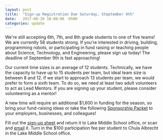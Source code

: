 ```yaml
---
layout: post
title:  "Sign-up Registration Due Saturday, Steptember 9th"
date:   2017-08-26 10:00:00 -0500
categories: update
---
```

We're still accepting 6th, 7th, and 8th grade students to one of five teams! We
are currently 58 students strong. If you're interested in driving, building,
programming robots, or participating in fund raising or teaching people about
Science, Technology, and Engineering, please sign up today! The deadline of
September 9th is fast approaching!

Our current time sizes is an average of 12 students. Technically, we have the
capacity to have up to 15 students per team, but ideal team size is between 8
and 12. If we start to approach 13 students per team, we would prefer to form a
sixth team. To do so, we need at least two adult volunteers to act as Lead
Mentors. If you are signing up your student, please consider volunteering as a
mentor!

A new time will require an additional $1,600 in funding for the season, so bring
your fund-raising ideas or take the
following
[Sponsorship Packet](https://drive.google.com/open?id=0B7O54woMLwgSVDlYXzlmX2lSb28) to
your employers, businesses, and colleagues!

Fill out the
[sign-up sheet](https://drive.google.com/open?id=1gE4w-G6pWufq-snQA_k95VCw7HfDCNvlc92kXj0I-D8) and
return it to Lake Middle School office, or scan and
[email](mailto:register@leopardrobotics.info?subject=Register%20for%202017-2018%20Robotics) it.
Turn in the $100 participation fee per student to Chula Albrecht in the Lake
Middle School office.
